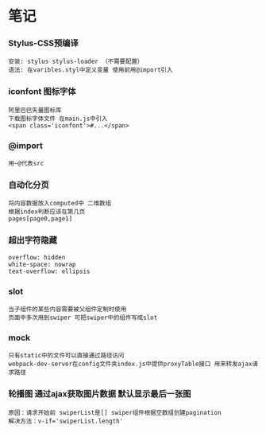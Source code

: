 # 笔记

### Stylus-CSS预编译
    安装: stylus stylus-loader （不需要配置）
    语法: 在varibles.styl中定义变量 使用前用@import引入

### iconfont 图标字体
    阿里巴巴矢量图标库
    下载图标字体文件 在main.js中引入
    <span class='iconfont'>#...</span>

### @import
    用~@代表src

### 自动化分页
    将内容数据放入computed中 二维数组 
    根据index判断应该在第几页
    pages[page0,page1]

### 超出字符隐藏
    overflow: hidden
    white-space: nowrap
    text-overflow: ellipsis

### slot
    当子组件的某些内容需要被父组件定制时使用
    页面中多次用到swiper 可把swiper中的组件写成slot

### mock
    只有static中的文件可以直接通过路径访问
    webpack-dev-server在config文件夹index.js中提供proxyTable接口 用来转发ajax请求路径

### 轮播图 通过ajax获取图片数据 默认显示最后一张图
    原因：请求开始前 swiperList是[] swiper组件根据空数组创建pagination
    解决方法：v-if='swiperList.length'